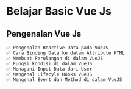 # Belajar Basic Vue Js

## Pengenalan Vue Js

    ✅ Pengenalan Reactive Data pada VueJS
    ✅ Cara Binding Data ke dalam Attribute HTML
    ✅ Membuat Perulangan di dalam VueJS
    ✅ Fungsi kondisi di dalam VueJS
    ✅ Menagani Input Data dari User
    ✅ Mengenal Lifecyle Hooks VueJS
    ✅ Mengenal Event dan Method di dalam VueJS

